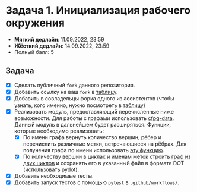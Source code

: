 # Задача 1. Инициализация рабочего окружения

* **Мягкий дедлайн**: 11.09.2022, 23:59
* **Жёсткий дедлайн**: 14.09.2022, 23:59
* Полный балл: 5

## Задача

- [X] Сделать публичный `fork` данного репозитория.
- [X] Добавить ссылку на ваш `fork` в [таблицу](https://docs.google.com/spreadsheets/d/1IXeAhVb_cRRQf0UwHjw2AeBqNwpcY-XcnVs3-t9HBYc/edit#gid=0).
- [X] Добавить в совладельцы форка одного из ассистентов (чтобы узнать, кого именно, нужно посмотреть в [таблицу](https://docs.google.com/spreadsheets/d/1IXeAhVb_cRRQf0UwHjw2AeBqNwpcY-XcnVs3-t9HBYc/edit#gid=0))
- [X] Реализовать модуль, предоставляющий перечисленные ниже возможности. Для работы с графами использовать [cfpq-data](https://jetbrains-research.github.io/CFPQ_Data/tutorial.html#graphs). Данный модуль в дальнейшем будет расширяться. Функции, которые необходимо реализовать:
  - [X] По имени графа вернуть количество вершин, рёбер и перечислить различные метки, встречающиеся на рёбрах. Для получения графа по имени использовать [эту функцию](https://jetbrains-research.github.io/CFPQ_Data/tutorial.html#get-a-real-graph).
  - [X] По количеству вершин в циклах и именам меток строить [граф из двух циклов](https://jetbrains-research.github.io/CFPQ_Data/reference/graphs/generated/cfpq_data.graphs.generators.labeled_two_cycles_graph.html#cfpq_data.graphs.generators.labeled_two_cycles_graph) и сохранять его в указанный файл в формате DOT (использовать pydot).
- [X] Добавить необходимые тесты.
- [X] Добавить запуск тестов с помощью `pytest` в `.github/workflows/`.
